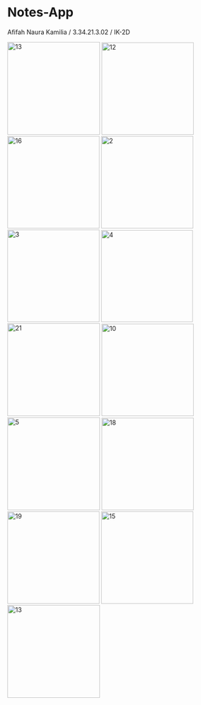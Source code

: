 # Notes-App

Afifah Naura Kamilia / 3.34.21.3.02 / IK-2D

<img width="209" alt="13" src="https://user-images.githubusercontent.com/56423411/206850234-c57e80f7-c838-4fec-a61d-98ad6fda2a83.png">       <img width="208" alt="12" src="https://user-images.githubusercontent.com/56423411/206850438-fef42574-9f00-44d2-bc17-3cbc3c73a495.png">
<img width="208" alt="16" src="https://user-images.githubusercontent.com/56423411/206851629-84678e6f-198f-4cf7-81f0-0841f09b450a.png">
<img width="208" alt="2" src="https://user-images.githubusercontent.com/56423411/206850610-b27f5e03-ae0f-49a1-93ff-84d7331f9e63.png">
<img width="208" alt="3" src="https://user-images.githubusercontent.com/56423411/206850616-dabc4e60-ac3b-4a44-9f82-9ce2274bca2e.png">
<img width="207" alt="4" src="https://user-images.githubusercontent.com/56423411/206850779-abc10ff3-5568-478d-a1fe-3ff9fc56e23f.png">        <img width="209" alt="21" src="https://user-images.githubusercontent.com/56423411/206851336-219f6859-44a7-4453-96d4-b3ae93b320c1.png">        <img width="208" alt="10" src="https://user-images.githubusercontent.com/56423411/206850994-06108bf9-2a13-427d-863e-2aee05943c89.png">
<img width="209" alt="5" src="https://user-images.githubusercontent.com/56423411/206850826-c16a8cea-fec5-41cf-8af4-849bf765c7ad.png">
<img width="208" alt="18" src="https://user-images.githubusercontent.com/56423411/206850919-d8246f3f-0b29-4550-8b53-ee9dabf4f110.png">          <img width="208" alt="19" src="https://user-images.githubusercontent.com/56423411/206850927-c8f01bde-805f-48b4-9173-baacf987334a.png">
<img width="208" alt="15" src="https://user-images.githubusercontent.com/56423411/206851409-ed019f97-4122-4283-a468-73acb3f64f30.png">        <img width="209" alt="13" src="https://user-images.githubusercontent.com/56423411/206851428-da7a46cb-f588-4f43-b6dc-abc132aa4026.png">
